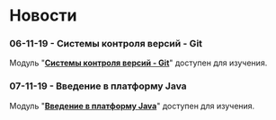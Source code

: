 Новости
====================
### 06-11-19 - Системы контроля версий - Git
Модуль "**[Системы контроля версий - Git]({{site.materialsurl}}git/git)**" доступен для изучения.

### 07-11-19 - Введение в платформу Java
Модуль "**[Введение в платформу Java]({{site.materialsurl}}java_intro/java_intro)**" доступен для изучения.

